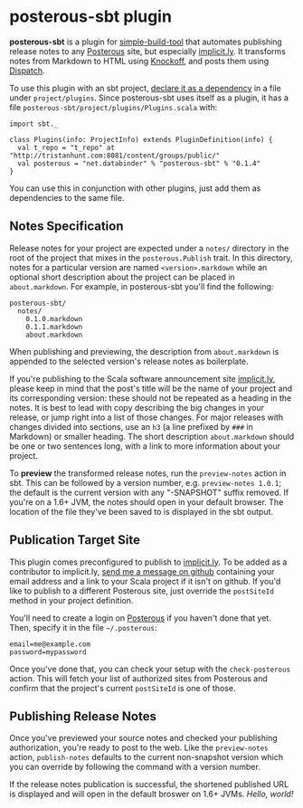 posterous-sbt plugin
====================

**posterous-sbt** is a plugin for [simple-build-tool] that automates publishing release notes to any [Posterous] site, but especially [implicit.ly]. It transforms notes from Markdown to HTML using [Knockoff], and posts them using [Dispatch].

To use this plugin with an sbt project, [declare it as a dependency][plugins] in a file under `project/plugins`. Since posterous-sbt uses itself as a plugin, it has a file `posterous-sbt/project/plugins/Plugins.scala` with:

    import sbt._

    class Plugins(info: ProjectInfo) extends PluginDefinition(info) {
      val t_repo = "t_repo" at "http://tristanhunt.com:8081/content/groups/public/"
      val posterous = "net.databinder" % "posterous-sbt" % "0.1.4"
    }

You can use this in conjunction with other plugins, just add them as dependencies to the same file.

Notes Specification
-------------------

Release notes for your project are expected under a `notes/` directory in the root of the project that mixes in the `posterous.Publish` trait. In this directory, notes for a particular version are named `<version>.markdown` while an optional short description about the project can be placed in `about.markdown`. For example, in posterous-sbt you'll find the following:

    posterous-sbt/
      notes/
        0.1.0.markdown
        0.1.1.markdown
        about.markdown

When publishing and previewing, the description from `about.markdown` is appended to the selected version's release notes as boilerplate.

If you're publishing to the Scala software announcement site [implicit.ly], please keep in mind that the post's title will be the name of your project and its corresponding version: these should not be repeated as a heading in the notes. It is best to lead with copy describing the big changes in your release, or jump right into a list of those changes. For major releases with changes divided into sections, use an `h3` (a line prefixed by `###` in Markdown) or smaller heading. The short description `about.markdown` should be one or two sentences long, with a link to more information about your project.

To **preview** the transformed release notes, run the `preview-notes` action in sbt. This can be followed by a version number, e.g. `preview-notes 1.0.1`; the default is the current version with any "-SNAPSHOT" suffix removed. If you're on a 1.6+ JVM, the notes should open in your default browser. The location of the file they've been saved to is displayed in the sbt output.

Publication Target Site
-----------------------

This plugin comes preconfigured to publish to [implicit.ly]. To be added as a contributor to implicit.ly, [send me a message on github][message] containing your email address and a link to your Scala project if it isn't on github. If you'd like to publish to a different Posterous site, just override the `postSiteId` method in your project definition.

You'll need to create a login on [Posterous] if you haven't done that yet. Then, specify it in the file `~/.posterous`:

    email=me@example.com
    password=mypassword

Once you've done that, you can check your setup with the `check-posterous` action. This will fetch your list of authorized sites from Posterous and confirm that the project's current `postSiteId` is one of those.

Publishing Release Notes
------------------------

Once you've previewed your source notes and checked your publishing authorization, you're ready to post to the web. Like the `preview-notes` action, `publish-notes` defaults to the current non-snapshot version which you can override by following the command with a version number.

If the release notes publication is successful, the shortened published URL is displayed and will open in the default broswer on 1.6+ JVMs. *Hello, world!*

[posterous-sbt]: http://github.com/n8han/posterous-sbt
[simple-build-tool]: http://code.google.com/p/simple-build-tool/
[Posterous]: http://posterous.com/
[Knockoff]: http://tristanhunt.com/projects/knockoff/
[Dispatch]: http://dispatch.databinder.net/
[implicit.ly]: http://implicit.ly/
[plugins]: http://code.google.com/p/simple-build-tool/wiki/SbtPlugins
[message]: http://github.com/inbox/new/n8han